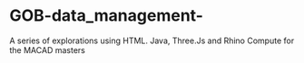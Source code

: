 # GOB-data_management-
 A series of explorations using HTML. Java, Three.Js and Rhino Compute for the MACAD masters
